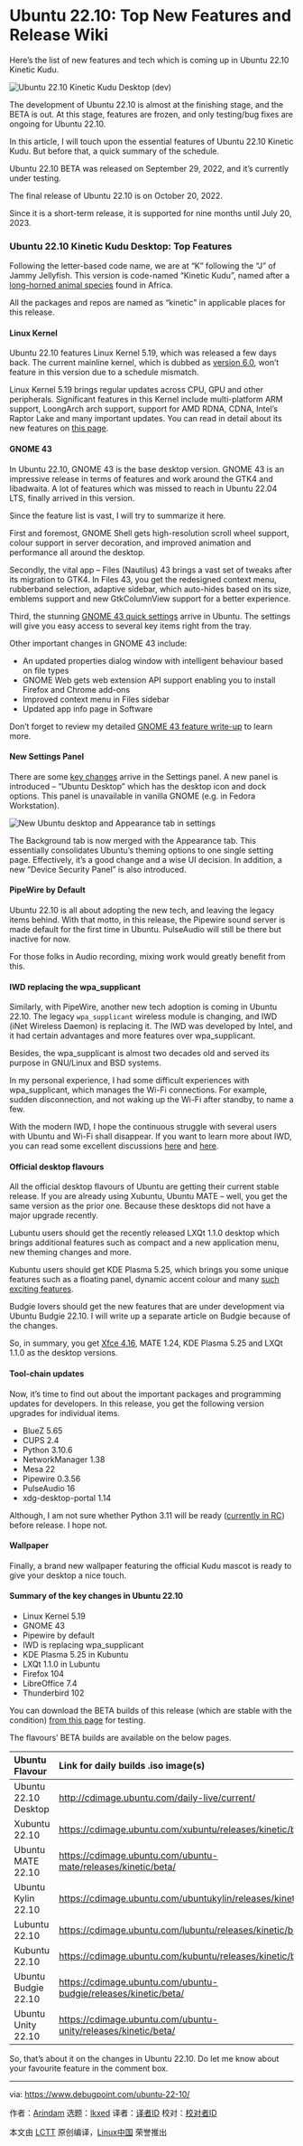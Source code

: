 [#]: subject: "Ubuntu 22.10: Top New Features and Release Wiki"
[#]: via: "https://www.debugpoint.com/ubuntu-22-10/"
[#]: author: "Arindam https://www.debugpoint.com/author/admin1/"
[#]: collector: "lkxed"
[#]: translator: " "
[#]: reviewer: " "
[#]: publisher: " "
[#]: url: " "

Ubuntu 22.10: Top New Features and Release Wiki
======
Here’s the list of new features and tech which is coming up in Ubuntu 22.10 Kinetic Kudu.

![Ubuntu 22.10 Kinetic Kudu Desktop (dev)][1]

The development of Ubuntu 22.10 is almost at the finishing stage, and the BETA is out. At this stage, features are frozen, and only testing/bug fixes are ongoing for Ubuntu 22.10.

In this article, I will touch upon the essential features of Ubuntu 22.10 Kinetic Kudu. But before that, a quick summary of the schedule.

Ubuntu 22.10 BETA was released on September 29, 2022, and it’s currently under testing.

The final release of Ubuntu 22.10 is on October 20, 2022.

Since it is a short-term release, it is supported for nine months until July 20, 2023.

### Ubuntu 22.10 Kinetic Kudu Desktop: Top Features

Following the letter-based code name, we are at “K” following the “J” of Jammy Jellyfish. This version is code-named “Kinetic Kudu”, named after a [long-horned animal species][2] found in Africa.

All the packages and repos are named as “kinetic” in applicable places for this release.

#### Linux Kernel

Ubuntu 22.10 features Linux Kernel 5.19, which was released a few days back. The current mainline kernel, which is dubbed as [version 6.0][3], won’t feature in this version due to a schedule mismatch.

Linux Kernel 5.19 brings regular updates across CPU, GPU and other peripherals. Significant features in this Kernel include multi-platform ARM support, LoongArch arch support, support for AMD RDNA, CDNA, Intel’s Raptor Lake and many important updates. You can read in detail about its new features on [this page][4].

#### GNOME 43

In Ubuntu 22.10, GNOME 43 is the base desktop version. GNOME 43 is an impressive release in terms of features and work around the GTK4 and libadwaita. A lot of features which was missed to reach in Ubuntu 22.04 LTS, finally arrived in this version.

Since the feature list is vast, I will try to summarize it here.

First and foremost, GNOME Shell gets high-resolution scroll wheel support, colour support in server decoration, and improved animation and performance all around the desktop.

Secondly, the vital app – Files (Nautilus) 43 brings a vast set of tweaks after its migration to GTK4. In Files 43, you get the redesigned context menu, rubberband selection, adaptive sidebar, which auto-hides based on its size, emblems support and new GtkColumnView support for a better experience.

Third, the stunning [GNOME 43 quick settings][5] arrive in Ubuntu. The settings will give you easy access to several key items right from the tray.

Other important changes in GNOME 43 include:

* An updated properties dialog window with intelligent behaviour based on file types
* GNOME Web gets web extension API support enabling you to install Firefox and Chrome add-ons
* Improved context menu in Files sidebar
* Updated app info page in Software

Don’t forget to review my detailed [GNOME 43 feature write-up][6] to learn more.

#### New Settings Panel

There are some [key changes][7] arrive in the Settings panel. A new panel is introduced – “Ubuntu Desktop” which has the desktop icon and dock options. This panel is unavailable in vanilla GNOME (e.g. in Fedora Workstation).

![New Ubuntu desktop and Appearance tab in settings][8]

The Background tab is now merged with the Appearance tab. This essentially consolidates Ubuntu’s theming options to one single setting page. Effectively, it’s a good change and a wise UI decision. In addition, a new “Device Security Panel” is also introduced.

#### PipeWire by Default

Ubuntu 22.10 is all about adopting the new tech, and leaving the legacy items behind. With that motto, in this release, the Pipewire sound server is made default for the first time in Ubuntu. PulseAudio will still be there but inactive for now.

For those folks in Audio recording, mixing work would greatly benefit from this.

#### IWD replacing the wpa_supplicant

Similarly, with PipeWire, another new tech adoption is coming in Ubuntu 22.10. The legacy `wpa_supplicant` wireless module is changing, and IWD (iNet Wireless Daemon) is replacing it. The IWD was developed by Intel, and it had certain advantages and more features over wpa_supplicant.

Besides, the wpa_supplicant is almost two decades old and served its purpose in GNU/Linux and BSD systems.

In my personal experience, I had some difficult experiences with wpa_supplicant, which manages the Wi-Fi connections. For example, sudden disconnection, and not waking up the Wi-Fi after standby, to name a few.

With the modern IWD, I hope the continuous struggle with several users with Ubuntu and Wi-Fi shall disappear. If you want to learn more about IWD, you can read some excellent discussions [here][9] and [here][10].

#### Official desktop flavours

All the official desktop flavours of Ubuntu are getting their current stable release. If you are already using Xubuntu, Ubuntu MATE – well, you get the same version as the prior one. Because these desktops did not have a major upgrade recently.

Lubuntu users should get the recently released LXQt 1.1.0 desktop which brings additional features such as compact and a new application menu, new theming changes and more.

Kubuntu users should get KDE Plasma 5.25, which brings you some unique features such as a floating panel, dynamic accent colour and many [such exciting features][11].

Budgie lovers should get the new features that are under development via Ubuntu Budgie 22.10. I will write up a separate article on Budgie because of the changes.

So, in summary, you get [Xfce 4.16][12], MATE 1.24, KDE Plasma 5.25 and LXQt 1.1.0 as the desktop versions.

#### Tool-chain updates

Now, it’s time to find out about the important packages and programming updates for developers. In this release, you get the following version upgrades for individual items.

* BlueZ 5.65
* CUPS 2.4
* Python 3.10.6
* NetworkManager 1.38
* Mesa 22
* Pipewire 0.3.56
* PulseAudio 16
* xdg-desktop-portal 1.14

Although, I am not sure whether Python 3.11 will be ready ([currently in RC][13]) before release. I hope not.

#### Wallpaper

Finally, a brand new wallpaper featuring the official Kudu mascot is ready to give your desktop a nice touch.

#### Summary of the key changes in Ubuntu 22.10

* Linux Kernel 5.19
* GNOME 43
* Pipewire by default
* IWD is replacing wpa_supplicant
* KDE Plasma 5.25 in Kubuntu
* LXQt 1.1.0 in Lubuntu
* Firefox 104
* LibreOffice 7.4
* Thunderbird 102

You can download the BETA builds of this release (which are stable with the condition) [from this page][14] for testing.

The flavours’ BETA builds are available on the below pages.

| Ubuntu Flavour | Link for daily builds .iso image(s) | 
| :- | :- |
| Ubuntu 22.10 Desktop | http://cdimage.ubuntu.com/daily-live/current/ | 
| Xubuntu 22.10 | https://cdimage.ubuntu.com/xubuntu/releases/kinetic/beta/ | 
| Ubuntu MATE 22.10 | https://cdimage.ubuntu.com/ubuntu-mate/releases/kinetic/beta/ | 
| Ubuntu Kylin 22.10 | https://cdimage.ubuntu.com/ubuntukylin/releases/kinetic/beta/ | 
| Lubuntu 22.10 | https://cdimage.ubuntu.com/lubuntu/releases/kinetic/beta/ | 
| Kubuntu 22.10 | https://cdimage.ubuntu.com/kubuntu/releases/kinetic/beta/ | 
| Ubuntu Budgie 22.10 | https://cdimage.ubuntu.com/ubuntu-budgie/releases/kinetic/beta/ | 
| Ubuntu Unity 22.10 | https://cdimage.ubuntu.com/ubuntu-unity/releases/kinetic/beta/ |

So, that’s about it on the changes in Ubuntu 22.10. Do let me know about your favourite feature in the comment box.

--------------------------------------------------------------------------------

via: https://www.debugpoint.com/ubuntu-22-10/

作者：[Arindam][a]
选题：[lkxed][b]
译者：[译者ID](https://github.com/译者ID)
校对：[校对者ID](https://github.com/校对者ID)

本文由 [LCTT](https://github.com/LCTT/TranslateProject) 原创编译，[Linux中国](https://linux.cn/) 荣誉推出

[a]: https://www.debugpoint.com/author/admin1/
[b]: https://github.com/lkxed
[1]: https://www.debugpoint.com/wp-content/uploads/2022/08/Ubuntu-22.10-Kinetic-Kudu-Desktop-dev.jpg
[2]: https://en.wikipedia.org/wiki/Kudu
[3]: https://www.debugpoint.com/linux-kernel-6-0/
[4]: https://www.debugpoint.com/linux-kernel-5-19/
[5]: https://www.debugpoint.com/gnome-43-quick-settings/
[6]: https://www.debugpoint.com/gnome-43/
[7]: https://launchpad.net/ubuntu/kinetic/+source/gnome-control-center/+changelog
[8]: https://www.debugpoint.com/wp-content/uploads/2022/08/New-Ubuntu-desktop-and-Appearance-tab-in-settings.jpg
[9]: https://bbs.archlinux.org/viewtopic.php?id=237074
[10]: https://bbs.archlinux.org/viewtopic.php?pid=1858588#p1858588
[11]: https://www.debugpoint.com/kde-plasma-5-25/
[12]: https://www.debugpoint.com/xfce-4-16-review/
[13]: https://pythoninsider.blogspot.com/2022/08/python-3110rc1-is-now-available.html
[14]: https://cdimage.ubuntu.com/daily-live/current/
